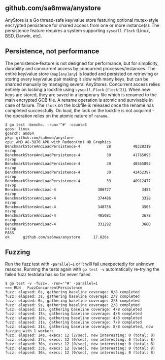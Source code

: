 ## github.com/sa6mwa/anystore

AnyStore is a Go thread-safe key/value store featuring optional mutex-style
encrypted persistence for shared access from one or more instance(s). The
persistence feature requires a system supporting `syscall.Flock` (Linux, BSD,
Darwin, etc).

## Persistence, not performance

The persistence-feature is not designed for performance, but for simplicity,
durability and concurrent access by concurrent processes/instances. The entire
key/value store (`map[any]any`) is loaded and persisted on retrieving or storing
every key/value pair making it slow with many keys, but can be sharded manually
by managing several AnyStores. Concurrent access relies entirely on locking a
lockfile using `syscall.Flock` (`flock(2)`). When new keys are stored, they are
saved in a temporary file which is renamed to the main encrypted GOB file. A
rename operation is atomic and survivable in case of failure. The `flock` on the
lockfile is released once the rename has completed successfully. On load, the
lock on the lockfile is not acquired - the operation relies on the atomic nature
of `rename`.

```
$ go test -bench=. -run='^#' -count=5
goos: linux
goarch: amd64
pkg: github.com/sa6mwa/anystore
cpu: AMD A8-3870 APU with Radeon(tm) HD Graphics
BenchmarkStoreAndLoadPersistence-4            28          40328319 ns/op
BenchmarkStoreAndLoadPersistence-4            30          41765093 ns/op
BenchmarkStoreAndLoadPersistence-4            30          40365892 ns/op
BenchmarkStoreAndLoadPersistence-4            30          42452397 ns/op
BenchmarkStoreAndLoadPersistence-4            33          40912477 ns/op
BenchmarkStoreAndLoad-4                   386727              3453 ns/op
BenchmarkStoreAndLoad-4                   374486              3328 ns/op
BenchmarkStoreAndLoad-4                   348756              3503 ns/op
BenchmarkStoreAndLoad-4                   405081              3678 ns/op
BenchmarkStoreAndLoad-4                   331292              3680 ns/op
PASS
ok      github.com/sa6mwa/anystore      17.826s
```

## Fuzzing

Run the fuzz test with `-parallel=1` or it will fail unexpectedly for unknown
reasons. Running the tests again with `go test -v` automatically re-trying the
failed fuzz testdata has so far never failed.

```
$ go test -v -fuzz=. -run='^#' -parallel=1
=== RUN   FuzzConcurrentPersistence
fuzz: elapsed: 0s, gathering baseline coverage: 0/8 completed
fuzz: elapsed: 3s, gathering baseline coverage: 2/8 completed
fuzz: elapsed: 6s, gathering baseline coverage: 2/8 completed
fuzz: elapsed: 9s, gathering baseline coverage: 2/8 completed
fuzz: elapsed: 12s, gathering baseline coverage: 4/8 completed
fuzz: elapsed: 15s, gathering baseline coverage: 4/8 completed
fuzz: elapsed: 18s, gathering baseline coverage: 4/8 completed
fuzz: elapsed: 21s, gathering baseline coverage: 7/8 completed
fuzz: elapsed: 21s, gathering baseline coverage: 8/8 completed, now fuzzing with 1 workers
fuzz: elapsed: 24s, execs: 12 (2/sec), new interesting: 0 (total: 8)
fuzz: elapsed: 27s, execs: 12 (0/sec), new interesting: 0 (total: 8)
fuzz: elapsed: 30s, execs: 12 (0/sec), new interesting: 0 (total: 8)
fuzz: elapsed: 33s, execs: 12 (0/sec), new interesting: 0 (total: 8)
fuzz: elapsed: 36s, execs: 12 (0/sec), new interesting: 0 (total: 8)
```
